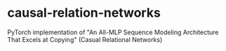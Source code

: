 # causal-relation-networks
PyTorch implementation of "An All-MLP Sequence Modeling Architecture That Excels at Copying" (Casual Relational Networks)
